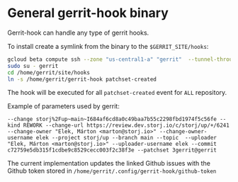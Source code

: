 # General gerrit-hook binary

Gerrit-hook can handle any type of gerrit hooks.

To install create a symlink from the binary to the `$GERRIT_SITE/hooks`:

```bash
gcloud beta compute ssh --zone "us-central1-a" "gerrit"  --tunnel-through-iap --project "storj-developer-team"
sudo su - gerrit
cd /home/gerrit/site/hooks
ln -s /home/gerrit/gerrit-hook patchset-created
```

The hook will be executed for all `patchset-created` event for `ALL` repository.

Example of parameters used by gerrit:

```
--change storj%2Fup~main~I684af6cd8a0c49baa7b55c2298fbd1974f5c56fe --kind REWORK --change-url https://review.dev.storj.io/c/storj/up/+/6241 --change-owner "Elek, Márton <marton@storj.io>" --change-owner-username elek --project storj/up --branch main --topic  --uploader "Elek, Márton <marton@storj.io>" --uploader-username elek --commit c72759e5db315f1cdbe9c8529cecc003f2c38f3e --patchset 3gerrit@gerrit
```

The current implementation updates the linked Github issues with the Github token stored
in `/home/gerrit/.config/gerrit-hook/github-token`